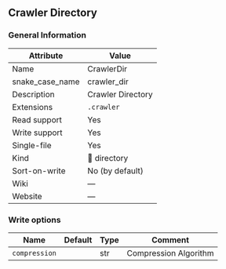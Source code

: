 
## Crawler Directory ##

### General Information ###
Attribute | Value
--------- | -------
Name | CrawlerDir
snake_case_name | crawler_dir
Description | Crawler Directory
Extensions | `.crawler`
Read support | Yes
Write support | Yes
Single-file | Yes
Kind | 📁 directory
Sort-on-write | No (by default)
Wiki | ―
Website | ―



### Write options ###
Name | Default | Type | Comment
---- | ------- | ---- | -------
`compression` |  | str | Compression Algorithm



